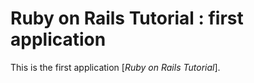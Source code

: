 # Ruby on Rails Tutorial : first application

This is the first application [*Ruby on Rails Tutorial*].